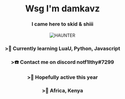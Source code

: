 <h1 align="center">Wsg I'm damkavz</h1>
<h3 align="center">I came here to skid & shiii</h3>

ㅤㅤㅤㅤㅤㅤㅤㅤㅤㅤㅤㅤㅤㅤㅤ ㅤ![HAUNTER](https://c.tenor.com/CeiYlOyw55oAAAAi/pokemon-pixel-art.gif)


<h3 align="center"> >💋 Currently learning LuaU, Python, Javascript</h3>
<h3 align="center"> >☎️ Contact me on discord notf1lthy#7299</h3>
<h3 align="center"> >📌 Hopefully active this year</h3>
<h3 align="center"> >📍 Africa, Kenya</h3>
